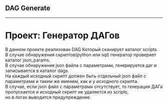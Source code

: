 ## DAG Generate
***
# Проект: Генератор ДАГов

В данном проекте реализован DAG Который сканирует каталог scripts.  
В случае обнаружения скриптов(python или sql) генератор проверяет каталог json_params.  
В случае обнаружения json файла с параметрами, генерируется даг и записывается в каталог dags.  
На каждый исходный скрипт должен быть отдельный json файл с параметрами и таким же именем, как и у исходного скрипта.  
В случае, если json файл с параметрами отсутствует, то генерация ДАГа пропускается и исходный скрипт не удаляется из scripts,  
но в логах выводится предупреждение.
